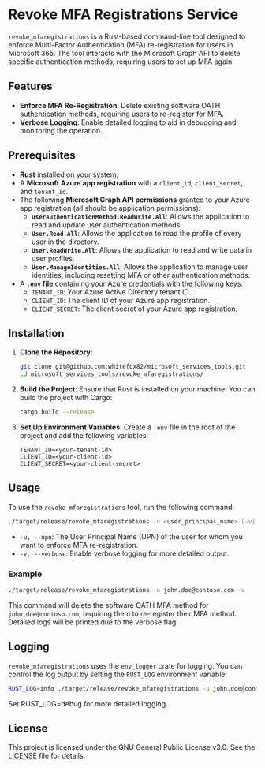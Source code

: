 # Revoke MFA Registrations Service

`revoke_mfaregistrations` is a Rust-based command-line tool designed to enforce Multi-Factor Authentication (MFA) re-registration for users in Microsoft 365. The tool interacts with the Microsoft Graph API to delete specific authentication methods, requiring users to set up MFA again.

## Features

- **Enforce MFA Re-Registration**: Delete existing software OATH authentication methods, requiring users to re-register for MFA.
- **Verbose Logging**: Enable detailed logging to aid in debugging and monitoring the operation.

## Prerequisites

- **Rust** installed on your system.
- A **Microsoft Azure app registration** with a `client_id`, `client_secret`, and `tenant_id`.
- The following **Microsoft Graph API permissions** granted to your Azure app registration (all should be application permissions):
  - **`UserAuthenticationMethod.ReadWrite.All`**: Allows the application to read and update user authentication methods.
  - **`User.Read.All`**: Allows the application to read the profile of every user in the directory.
  - **`User.ReadWrite.All`**: Allows the application to read and write data in user profiles.
  - **`User.ManageIdentities.All`**: Allows the application to manage user identities, including resetting MFA or other authentication methods.
- A **`.env` file** containing your Azure credentials with the following keys:
  - `TENANT_ID`: Your Azure Active Directory tenant ID.
  - `CLIENT_ID`: The client ID of your Azure app registration.
  - `CLIENT_SECRET`: The client secret of your Azure app registration.


## Installation

1. **Clone the Repository**:
    ```bash
    git clone git@github.com:whitefox82/microsoft_services_tools.git
    cd microsoft_services_tools/revoke_mfaregistrations/
    ```

2. **Build the Project**:
    Ensure that Rust is installed on your machine. You can build the project with Cargo:
    ```bash
    cargo build --release
    ```

3. **Set Up Environment Variables**:
    Create a `.env` file in the root of the project and add the following variables:
    ```env
    TENANT_ID=<your-tenant-id>
    CLIENT_ID=<your-client-id>
    CLIENT_SECRET=<your-client-secret>
    ```

## Usage

To use the `revoke_mfaregistrations` tool, run the following command:

```bash
./target/release/revoke_mfaregistrations -u <user_principal_name> [-v]
```
- `-u, --upn`: The User Principal Name (UPN) of the user for whom you want to enforce MFA re-registration.
- `-v, --verbose`: Enable verbose logging for more detailed output.

### Example

```bash
./target/release/revoke_mfaregistrations -u john.doe@contoso.com -v
```

This command will delete the software OATH MFA method for `john.doe@contoso.com`, requiring them to re-register their MFA method. Detailed logs will be printed due to the verbose flag.

## Logging

`revoke_mfaregistrations` uses the `env_logger` crate for logging. You can control the log output by setting the `RUST_LOG` environment variable:

```bash
RUST_LOG=info ./target/release/revoke_mfaregistrations -u john.doe@contoso.com
```

Set RUST_LOG=debug for more detailed logging.

## License

This project is licensed under the GNU General Public License v3.0. See the [LICENSE](https://github.com/whitefox82/microsoft_services_tools/blob/main/LICENSE) file for details.
